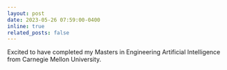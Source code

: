 ```yaml
---
layout: post
date: 2023-05-26 07:59:00-0400
inline: true
related_posts: false
---
```


Excited to have completed my Masters in Engineering Artificial Intelligence from Carnegie Mellon University.

<!-- A simple inline announcement with Markdown emoji! :sparkles: :smile: -->
